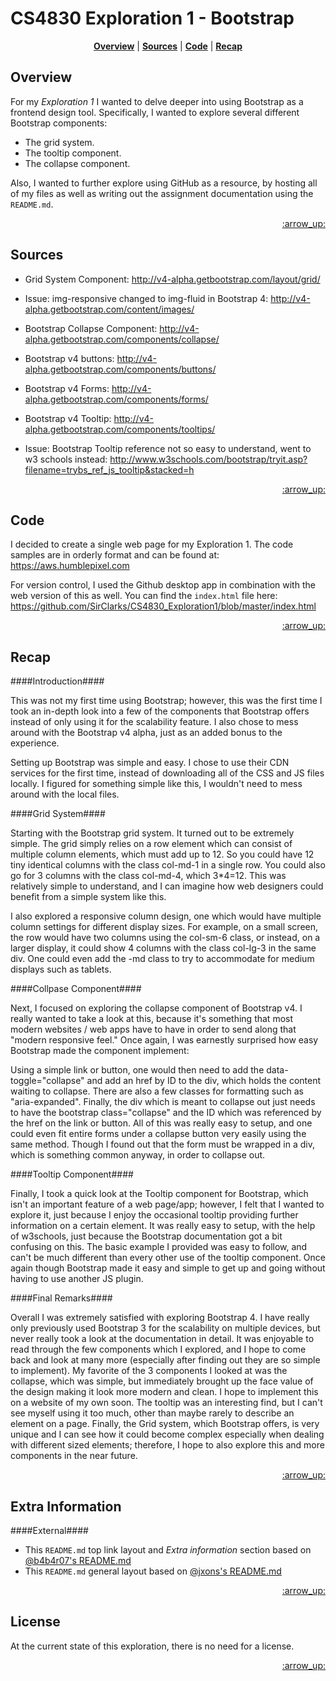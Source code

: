 # CS4830 Exploration 1 - Bootstrap

<p align="center">
<b><a href="#overview">Overview</a></b>
|
<b><a href="#sources">Sources</a></b>
|
<b><a href="#code">Code</a></b>
|
<b><a href="#recap">Recap</a></b>

</p>

## Overview 

For my *Exploration 1* I wanted to delve deeper into using Bootstrap as a frontend design tool. Specifically, I wanted to explore several different Bootstrap components: 

- The grid system.
- The tooltip component.
- The collapse component.

Also, I wanted to further explore using GitHub as a resource, by hosting all of my files as well as writing out the assignment documentation using the `README.md`.

<p align="right"><a href="#top">:arrow_up:</a></p>

## Sources 

- Grid System Component:
http://v4-alpha.getbootstrap.com/layout/grid/

- Issue: img-responsive changed to img-fluid in Bootstrap 4:
http://v4-alpha.getbootstrap.com/content/images/

- Bootstrap Collapse Component:
http://v4-alpha.getbootstrap.com/components/collapse/

- Bootstrap v4 buttons:
http://v4-alpha.getbootstrap.com/components/buttons/

- Bootstrap v4 Forms:
http://v4-alpha.getbootstrap.com/components/forms/

- Bootstrap v4 Tooltip:
http://v4-alpha.getbootstrap.com/components/tooltips/

- Issue: Bootstrap Tooltip reference not so easy to understand, went to w3 schools instead:
http://www.w3schools.com/bootstrap/tryit.asp?filename=trybs_ref_js_tooltip&stacked=h

<p align="right"><a href="#top">:arrow_up:</a></p>

## Code 


I decided to create a single web page for my Exploration 1. The code samples are in orderly format and can be found at:  https://aws.humblepixel.com

For version control, I used the Github desktop app in combination with the web version of this as well. You can find the `index.html` file here: https://github.com/SirClarks/CS4830_Exploration1/blob/master/index.html


<p align="right"><a href="#top">:arrow_up:</a></p>

## Recap 

####Introduction####

This was not my first time using Bootstrap; however, this was the first time I took an in-depth look into a few of the components that Bootstrap offers instead of only using it for the scalability feature. I also chose to mess around with the Bootstrap v4 alpha, just as an added bonus to the experience. 

Setting up Bootstrap was simple and easy. I chose to use their CDN services for the first time, instead of downloading all of the CSS and JS files locally. I figured for something simple like this, I wouldn't need to mess around with the local files. 

####Grid System####

Starting with the Bootstrap grid system. It turned out to be extremely simple. The grid simply relies on a row element which can consist of multiple column elements, which must add up to 12. So you could have 12 tiny identical columns with the class col-md-1 in a single row. You could also go for 3 columns with the class col-md-4, which 3*4=12. This was relatively simple to understand, and I can imagine how web designers could benefit from a simple system like this. 

I also explored a responsive column design, one which would have multiple column settings for different display sizes. For example, on a small screen, the row would have two columns using the col-sm-6 class, or instead, on a larger display, it could show 4 columns with the class col-lg-3 in the same div. One could even add the -md class to try to accommodate for medium displays such as tablets. 

####Collpase Component####

Next, I focused on exploring the collapse component of Bootstrap v4. I really wanted to take a look at this, because it's something that most modern websites / web apps have to have in order to send along that "modern responsive feel." Once again, I was earnestly surprised how easy Bootstrap made the component implement:

Using a simple link or button, one would then need to add the data-toggle="collapse" and add an href by ID to the div, which holds the content waiting to collapse. There are also a few classes for formatting such as "aria-expanded". Finally, the div which is meant to collapse out just needs to have the bootstrap class="collapse" and the ID which was referenced by the href on the link or button. All of this was really easy to setup, and one could even fit entire forms under a collapse button very easily using the same method. Though I found out that the form must be wrapped in a div, which is something common anyway, in order to collapse out.   

####Tooltip Component####

Finally, I took a quick look at the Tooltip component for Bootstrap, which    isn't an important feature of a web page/app; however, I felt that I wanted to explore it, just because I enjoy the occasional tooltip providing further information on a certain element. It was really easy to setup, with the help of w3schools, just because the Bootstrap documentation got a bit confusing on this. The basic example I provided was easy to follow, and can't be much different than every other use of the tooltip component. Once again though Bootstrap made it easy and simple to get up and going without having to use another JS plugin. 

####Final Remarks####

Overall I was extremely satisfied with exploring Bootstrap 4. I have really only previously used Bootstrap 3 for the scalability on multiple devices, but never really took a look at the documentation in detail. It was enjoyable to read through the few components which I explored, and I hope to come back and look at many more (especially after finding out they are so simple to implement). My favorite of the 3 components I looked at was the collapse, which was simple, but immediately brought up the face value of the design making it look more modern and clean. I hope to implement this on a website of my own soon. The tooltip was an interesting find, but I can't see myself using it too much, other than maybe rarely to describe an element on a page. Finally, the Grid system, which Bootstrap offers, is very unique and I can see how it could become complex especially when dealing with different sized elements; therefore, I hope to also explore this and more components in the near future. 

<p align="right"><a href="#top">:arrow_up:</a></p>

## Extra Information 

####External####
- This `README.md` top link layout and *Extra information* section based on [@b4b4r07's README.md](https://github.com/b4b4r07/dotfiles)
- This `README.md` general layout based on [@jxons's README.md](https://gist.github.com/jxson/1784669)

<p align="right"><a href="#top">:arrow_up:</a></p>

## License

At the current state of this exploration, there is no need for a license.

<p align="right"><a href="#top">:arrow_up:</a></p>
